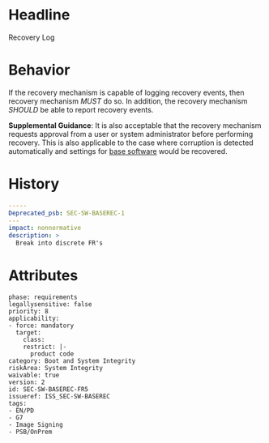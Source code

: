 # Headline 
Recovery Log 

# Behavior
If the recovery mechanism is capable of logging recovery events, then recovery mechanism _MUST_ do so. In addition, the recovery mechanism _SHOULD_ be able to report recovery events.

**Supplemental Guidance**: It is also acceptable that the recovery mechanism requests approval from a user or system administrator before performing recovery. This is also applicable to the case where corruption is detected automatically and settings for [base software](#DEF_BaseSoftware) would be recovered.



# History

```yaml
-----
Deprecated_psb: SEC-SW-BASEREC-1
---
impact: nonnormative
description: >
  Break into discrete FR's

```

# Attributes

    phase: requirements
    legallysensitive: false
    priority: 8
    applicability:
    - force: mandatory
      target:
        class: 
        restrict: |-
          product code
    category: Boot and System Integrity
    riskArea: System Integrity
    waivable: true
    version: 2
    id: SEC-SW-BASEREC-FR5
    issueref: ISS_SEC-SW-BASEREC
    tags:
    - EN/PD
    - G7
    - Image Signing
    - PSB/OnPrem
